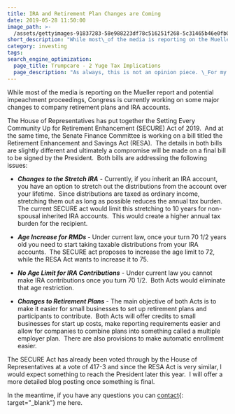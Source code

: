 ```yaml
---
title: IRA and Retirement Plan Changes are Coming
date: 2019-05-28 11:50:00
image_path: >-
  /assets/gettyimages-91837283-58e988223df78c516251f268-5c31465b46e0fb00016896fb.jpg
short_description: "While most\_of the media is reporting on the Mueller report and potential impeachment proceedings, Congress is currently working on some major changes to company retirement plans and IRA accounts."
category: investing
tags:
search_engine_optimization:
  page_title: Trumpcare - 2 Yuge Tax Implications
  page_description: "As always, this is not an opinion piece. \_For my full stance on the Better Care Act (BCRA) you'll have to wait for my exclusive Rachel Maddow interview airing soon. \_For now, we can look at the tax implications if the current BCRA is passed through the senate."
---
```


While most of the media is reporting on the Mueller report and potential impeachment proceedings, Congress is currently working on some major changes to company retirement plans and IRA accounts.&nbsp;&nbsp;

The House of Representatives has put together the Setting Every Community Up for Retirement Enhancement (SECURE) Act of 2019.&nbsp; And at the same time, the Senate Finance Committee is working on a bill titled the Retirement Enhancement and Savings Act (RESA).&nbsp; The details in both bills are slightly different and ultimately a compromise will be made on a final bill to be signed by the President.&nbsp; Both bills are addressing the following issues:

* ***Changes to the Stretch IRA*** - Currently, if you inherit an IRA account, you have an option to stretch out the distributions from the account over your lifetime.&nbsp; Since distributions are taxed as ordinary income, stretching them out as long as possible reduces the annual tax burden.&nbsp; The current SECURE act would limit this stretching to 10 years for non-spousal inherited IRA accounts.&nbsp; This would create a higher annual tax burden for the recipient.

* ***Age Increase for RMDs&nbsp;***\- Under current law, once your turn 70 1/2 years old you need to start taking taxable distributions from your IRA accounts.&nbsp; The SECURE act proposes to increase the age limit to 72, while the RESA Act wants to increase it to 75.

* ***No Age Limit for IRA Contributions*** - Under current law you cannot make IRA contributions once you turn 70 1/2.&nbsp; Both Acts would eliminate that age restriction.

* ***Changes to Retirement Plans*** - The main objective of both Acts is to make it easier for small businesses to set up retirement plans and participants to contribute.&nbsp; Both Acts will offer credits to small businesses for start up costs, make reporting requirements easier and allow for companies to combine plans into something called a multiple employer plan.&nbsp; There are also provisions to make automatic enrollment easier.

The SECURE Act has already been voted through by the House of Representatives at a vote of 417-3 and since the RESA Act is very similar, I would expect something to reach the President later this year.&nbsp; I will offer a more detailed blog posting once something is final.

In the meantime, if you have any questions you can [contact](https://www.intelligentinvestingllc.com/contact/){: target="_blank"} me here.